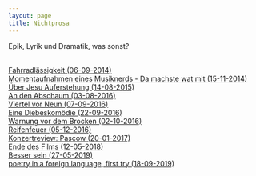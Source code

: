 ```yaml
---
layout: page
title: Nichtprosa
---
```


Epik, Lyrik und Dramatik, was sonst? <br><br>

[Fahrradlässigkeit (06-09-2014)](https://grillmoebel.github.io/2014/09/06/seventeenth-post/)<br>
[Momentaufnahmen eines Musiknerds - Da machste wat mit (15-11-2014)](https://grillmoebel.github.io/2014/11/15/twentyeigth-post/)<br>
[Über Jesu Auferstehung (14-08-2015)](https://grillmoebel.github.io/2015/08/14/sixtyfirst-post/)<br>
[An den Abschaum (03-08-2016)](https://grillmoebel.github.io/2016/08/03/sixth-post/)<br>
[Viertel vor Neun (07-09-2016)](https://laesterasphalt.github.io/2016/09/07/eleventh-post/)<br>
[Eine Diebeskomödie (22-09-2016)](https://grillmoebel.github.io/2016/09/22/twelvth-post/)<br>
[Warnung vor dem Brocken (02-10-2016)](https://grillmoebel.github.io/2016/10/02/thirteenth-post/)<br>
[Reifenfeuer (05-12-2016)](http://grillmoebel.github.io/2016/12/05/nineteenth-post/)<br>
[Konzertreview: Pascow (20-01-2017)](http://grillmoebel.github.io/2017/01/20/twentysecond-post/)<br>
[Ende des Films (12-05-2018)](https://grillmoebel.github.io/2018/05/12/sixtythird-post/)<br>
[Besser sein (27-05-2019)](https://grillmoebel.github.io/2019/05/27/ninetyeighth-post/)<br>
[poetry in a foreign language, first try (18-09-2019)](https://grillmoebel.github.io/2019/09/18/eleventh-post/)

